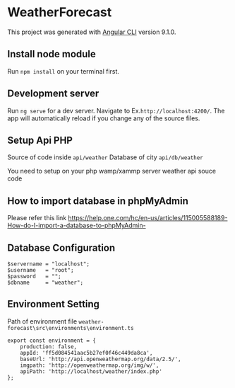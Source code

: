 # WeatherForecast

This project was generated with [Angular CLI](https://github.com/angular/angular-cli) version 9.1.0.

## Install node module

Run `npm install` on your terminal first.

## Development server

Run `ng serve` for a dev server. Navigate to Ex.`http://localhost:4200/`. The app will automatically reload if you change any of the source files.


## Setup Api PHP 

Source of code inside `api/weather`
Database of city  `api/db/weather`

You need to setup on your php wamp/xammp server weather api souce code


## How to import database in phpMyAdmin

Please refer this link  https://help.one.com/hc/en-us/articles/115005588189-How-do-I-import-a-database-to-phpMyAdmin-

## Database Configuration

```
$servername = "localhost";
$username   = "root";
$password   = "";
$dbname     = "weather";
``` 


## Environment Setting

Path of environment file `weather-forecast\src\environments\environment.ts`

```
export const environment = {
    production: false,
    appId: 'ff5d084541aac5b27ef0f46c449da8ca',
    baseUrl: 'http://api.openweathermap.org/data/2.5/',
    imgpath: 'http://openweathermap.org/img/w/',
    apiPath: 'http://localhost/weather/index.php'
};
``` 

